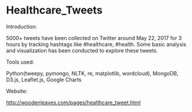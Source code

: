 # Healthcare_Tweets

Introduction:

5000+ tweets have been collected on Twitter around May 22, 2017 for 3 hours by tracking hashtags like #healthcare, #health. Some basic analysis and visualization has been conducted to explore these tweets.

Tools used:

Python(tweepy, pymongo, NLTK, re, matplotlib, wordcloud), MongoDB, D3.js, Leaflet.js, Google Charts

Website:

http://woodenleaves.com/pages/healthcare_tweet.html
